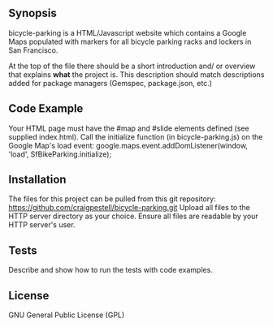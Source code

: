 ## Synopsis

bicycle-parking is a HTML/Javascript website which contains a Google Maps populated with markers for all bicycle parking racks and lockers in San Francisco.

At the top of the file there should be a short introduction and/ or overview that explains **what** the project is. This description should match descriptions added for package managers (Gemspec, package.json, etc.)

## Code Example

Your HTML page must have the #map and #slide elements defined (see supplied index.html).
Call the initialize function (in bicycle-parking.js) on the Google Map's load event:
google.maps.event.addDomListener(window, 'load', SfBikeParking.initialize);

## Installation

The files for this project can be pulled from this git repository: https://github.com/craigpestell/bicycle-parking.git
Upload all files to the HTTP server directory as your choice.  Ensure all files are readable by your HTTP server's user.

## Tests

Describe and show how to run the tests with code examples.

## License

GNU General Public License (GPL)
